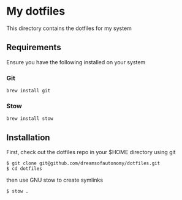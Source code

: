 # My dotfiles

This directory contains the dotfiles for my system

## Requirements

Ensure you have the following installed on your system

### Git

`brew install git`

### Stow

`brew install stow`

## Installation

First, check out the dotfiles repo in your $HOME directory using git

```
$ git clone git@github.com/dreamsofautonomy/dotfiles.git
$ cd dotfiles
```

then use GNU stow to create symlinks

`$ stow .`
